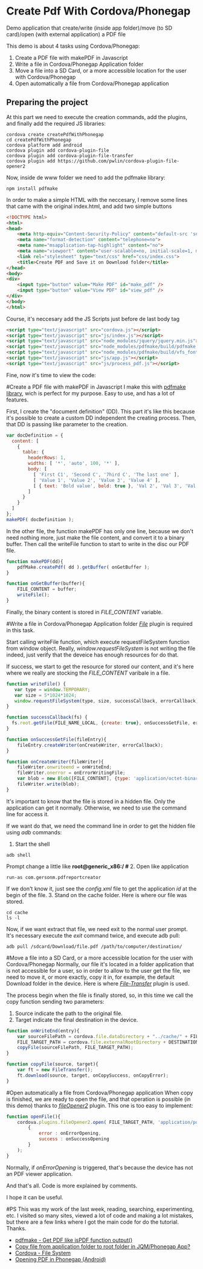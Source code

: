# Create Pdf With Cordova/Phonegap
Demo application that create/write (inside app folder)/move (to SD card)/open (with external application) a PDF file

This demo is about 4 tasks using Cordova/Phonegap:

1. Create a PDF file with makePDF in Javascript
2. Write a file in Cordova/Phonegap Application folder
3. Move a file into a SD Card, or a more accessible location for the user with Cordova/Phonegap
4. Open automatically a file from Cordova/Phonegap application

## Preparing the project
At this part we need to execute the creation commands, add the plugins, and finally add the required JS libraries:

```
cordova create createPdfWithPhonegap
cd createPdfWithPhonegap
cordova platform add android
cordova plugin add cordova-plugin-file
cordova plugin add cordova-plugin-file-transfer
cordova plugin add https://github.com/pwlin/cordova-plugin-file-opener2
```
Now, inside de www folder we need to add the pdfmake library:
```
npm install pdfmake
```
In order to make a simple HTML with the neccesary, I remove some lines that came with the original index.html, and add two simple buttons

```html
<!DOCTYPE html>
<html>
<head>
    <meta http-equiv="Content-Security-Policy" content="default-src 'self' data: gap: https://ssl.gstatic.com 'unsafe-eval'; style-src 'self' 'unsafe-inline'; media-src *; img-src 'self' data: content:;">
    <meta name="format-detection" content="telephone=no">
    <meta name="msapplication-tap-highlight" content="no">
    <meta name="viewport" content="user-scalable=no, initial-scale=1, maximum-scale=1, minimum-scale=1, width=device-width">
    <link rel="stylesheet" type="text/css" href="css/index.css">
    <title>Create PDF and Save it on Download folder</title>
</head>
<body>
<div>
    <input type="button" value="Make PDF" id="make_pdf" />
    <input type="button" value="View PDF" id="view_pdf" />
</div>
</body>
</html>
```

Course, it's neccesary add the JS Scripts just before de last body tag
```html
<script type="text/javascript" src="cordova.js"></script>
<script type="text/javascript" src="js/index.js"></script>
<script type="text/javascript" src="node_modules/jquery/jquery.min.js"></script>
<script type="text/javascript" src="node_modules/pdfmake/build/pdfmake.js"></script>
<script type="text/javascript" src="node_modules/pdfmake/build/vfs_fonts.js"></script>
<script type="text/javascript" src="js/app.js"></script>
<script type="text/javascript" src="js/process_pdf.js"></script>
```

Fine, now it's time to view the code:

#Create a PDF file with makePDF in Javascript
I make this with [pdfmake library](https://github.com/bpampuch/pdfmake), wich is perfect for my purpose. Easy to use, and has a lot of features.

First, I create the "document definition" (DD). This part it's like this because it's possible to create a custom DD independent the creating process. Then, that DD is passing like parameter to the creation.
```javascript
var docDefinition = {
  content: [
    {
      table: {
        headerRows: 1,
        widths: [ '*', 'auto', 100, '*' ],
        body: [
          [ 'First C1', 'Second C', '7hird C', 'The last one' ],
          [ 'Value 1', 'Value 2', 'Value 3', 'Value 4' ],
          [ { text: 'Bold value', bold: true }, 'Val 2', 'Val 3', 'Val 4' ]
        ]
      }
    }
  ]
};
makePDF( docDefinition );
```

In the other file, the function makePDF has only one line, because we don't need nothing more, just make the file content, and convert it to a binary buffer. Then call the writeFile function to start to write in the disc our PDF file.
```javascript
function makePDF(dd){
    pdfMake.createPdf( dd ).getBuffer( onGetBuffer );
}

function onGetBuffer(buffer){
    FILE_CONTENT = buffer;
    writeFile();
}
```
Finally, the binary content is stored in *FILE_CONTENT* variable.

#Write a file in Cordova/Phonegap Application folder
[*File*](https://github.com/apache/cordova-plugin-file) plugin is required in this task.

Start calling writeFile function, which execute requestFileSystem function from window object. Really, *window.requestFileSystem* is not writing the file indeed, just verify that the deveice has enough resources for do that. 

If success, we start to get the resource for stored our content, and it's here where we really are stocking the *FILE_CONTENT* varibale in a file.

```javascript
function writeFile() {
   var type = window.TEMPORARY;
   var size = 5*1024*1024;
   window.requestFileSystem(type, size, successCallback, errorCallback)
}

function successCallback(fs) {
  fs.root.getFile(FILE_NAME_LOCAL, {create: true}, onSuccessGetFile, errorCallback);
}

function onSuccessGetFile(fileEntry){
    fileEntry.createWriter(onCreateWriter, errorCallback);
}

function onCreateWriter(fileWriter){
    fileWriter.onwriteend = onWriteEnd;
    fileWriter.onerror = onErrorWritingFile;
    var blob = new Blob([FILE_CONTENT], {type: 'application/octet-binary'});
    fileWriter.write(blob);
}
```

It's important to know that the file is stored in a hidden file. Only the application can get it normally. Otherwise, we need to use the command line for access it.

If we want do that, we need the command line in order to get the hidden file using *adb* commands:
1. Start the shell
```
adb shell
```
Prompt change a little like **root@generic_x86:/ #**
2. Open like application
```
run-as com.gersonm.pdfreportcreator
```
If we don't know it, just see the *config.xml* file to get the application *id* at the begin of the file.
3. Stand on the cache folder. Here is where our file was stored.
```
cd cache
ls -l
```
Now, if we want extract that file, we need exit to the normal user prompt. It's necessary execute the *exit* command twice, and execute adb pull:
```
adb pull /sdcard/Download/file.pdf /path/to/computer/destination/
```
#Move a file into a SD Card, or a more accessible location for the user with Cordova/Phonegap
Normally, our file it's located in a folder application that is not accessible for a user, so in order to allow to the user get the file, we need to move it, or more exactly, copy it in, for example, the default Download folder in the device. Here is where [*File-Transfer*](https://github.com/apache/cordova-plugin-file-transfer) plugin is used.

The process begin when the file is finally stored, so, in this time we call the copy function sending two parameters:
1. Source indicate the path to the original file.
2. Target indicate the final destination in the device.

```javascript
function onWriteEnd(entry){
    var sourceFilePath = cordova.file.dataDirectory + "../cache/" + FILE_NAME_LOCAL;
    FILE_TARGET_PATH = cordova.file.externalRootDirectory + DESTINATION_FOLDER + FILE_NAME;
    copyFile(sourceFilePath, FILE_TARGET_PATH);
}

function copyFile(source, target){
    var ft = new FileTransfer();
    ft.download(source, target, onCopySuccess, onCopyError);
}
```
#Open automatically a file from Cordova/Phonegap application
When copy is finished, we are ready to open the file, and that operation is possible (in this demo) thanks to [*fileOpener2*](https://github.com/pwlin/cordova-plugin-file-opener2) plugin. This one is too easy to implement:

```javascript
function openFile(){
    cordova.plugins.fileOpener2.open( FILE_TARGET_PATH, 'application/pdf',
        {
            error : onErrorOpening,
            success : onSuccessOpening
        }
    );
}
```
Normally, if *onErrorOpening* is triggered, that's because the device has not an PDF viewer application.

And that's all. Code is more explained by comments.

I hope it can be useful.

#PS
This was my work of the last week, reading, searching, experimenting, etc. I visited so many sites, viewed a lot of code and making a lot mistakes, but there are a few links where I got the main code for do the tutorial. Thanks.

- [pdfmake - Get PDF like jsPDF function output()](http://stackoverflow.com/questions/28824723/pdfmake-get-pdf-like-jspdf-function-output)
- [Copy file from application folder to root folder in JQM/Phonegap App?](http://stackoverflow.com/questions/29479060/copy-file-from-application-folder-to-root-folder-in-jqm-phonegap-app)
- [Cordova - File System](https://www.tutorialspoint.com/cordova/cordova_file_system.htm)
- [Opening PDF in Phonegap (Android)](http://stackoverflow.com/questions/31492589/opening-pdf-in-phonegap-android)

